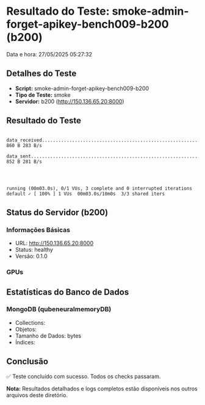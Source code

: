 # Resultado do Teste: smoke-admin-forget-apikey-bench009-b200 (b200)

Data e hora: 27/05/2025 05:27:32

## Detalhes do Teste

* **Script:** smoke-admin-forget-apikey-bench009-b200
* **Tipo de Teste:** smoke
* **Servidor:** b200 (http://150.136.65.20:8000)

## Resultado do Teste

```
    data_received...........................................................: 860 B 283 B/s
    data_sent...............................................................: 852 B 281 B/s




running (00m03.0s), 0/1 VUs, 3 complete and 0 interrupted iterations
default ✓ [ 100% ] 1 VUs  00m03.0s/10m0s  3/3 shared iters
```

## Status do Servidor (b200)

### Informações Básicas
* URL: http://150.136.65.20:8000
* Status: healthy
* Versão: 0.1.0

### GPUs


## Estatísticas do Banco de Dados

### MongoDB (qubeneuralmemoryDB)
* Collections: 
* Objetos: 
* Tamanho de Dados:  bytes
* Índices: 

## Conclusão

✅ Teste concluído com sucesso. Todos os checks passaram.

**Nota:** Resultados detalhados e logs completos estão disponíveis nos outros arquivos deste diretório.
